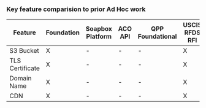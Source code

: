 
### Key feature comparision to prior Ad Hoc work

| Feature         | Foundation | Soapbox Platform | ACO API | QPP Foundational | USCIS RFDS RFI |
|-----------------|------------|------------------|---------|------------------|----------------|
| S3 Bucket       | X          | -                | -       | -                | X              |
| TLS Certificate | X          | -                | -       | -                | X              |
| Domain Name     | X          | -                | -       | -                | X              |
| CDN             | X          | -                | -       | -                | X              |